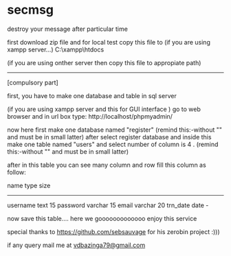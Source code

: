 # secmsg
destroy your message after particular time

first download zip file and for local test copy this file to
(if you are using xampp server...)
C:\xampp\htdocs

(if you are using onther server then copy this file to appropiate path)

**************************************************************
[compulsory part]

first, you have to make one database and table in sql server 

(if you are using xampp server and this for GUI interface )
go to web browser and in url box type:
http://localhost/phpmyadmin/

now here first make one database named "register"   (remind this:-without "" and must be in small latter)
after select register database and inside this make one table named "users" and select number of column is 4 .
(remind this:-without "" and must be in small latter)

after in this table you can see many column and row fill this column as follow:

name          type      size
___________________________________
username     text       15
password     varchar    15
email        varchar    20
trn_date     date       -

now save this table....
here we gooooooooooooo enjoy this service 

special thanks to https://github.com/sebsauvage for his zerobin project
:)))

if any query mail me at vdbazinga79@gmail.com

